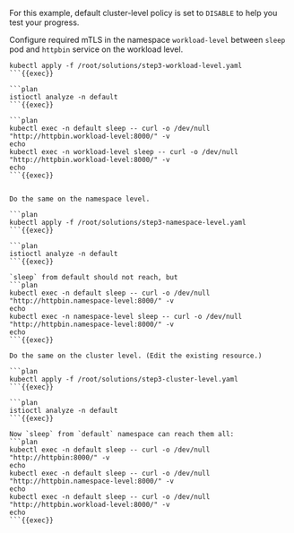 For this example, default cluster-level policy is set to `DISABLE` to help you test your progress.

Configure required mTLS in the namespace `workload-level` between `sleep` pod and `httpbin` service on the workload level.

```plan
kubectl apply -f /root/solutions/step3-workload-level.yaml
```{{exec}}

```plan
istioctl analyze -n default
```{{exec}}

```plan
kubectl exec -n default sleep -- curl -o /dev/null "http://httpbin.workload-level:8000/" -v
echo
kubectl exec -n workload-level sleep -- curl -o /dev/null "http://httpbin.workload-level:8000/" -v
echo
```{{exec}}


Do the same on the namespace level.

```plan
kubectl apply -f /root/solutions/step3-namespace-level.yaml
```{{exec}}

```plan
istioctl analyze -n default
```{{exec}}

`sleep` from default should not reach, but
```plan
kubectl exec -n default sleep -- curl -o /dev/null "http://httpbin.namespace-level:8000/" -v
echo
kubectl exec -n namespace-level sleep -- curl -o /dev/null "http://httpbin.namespace-level:8000/" -v
echo
```{{exec}}

Do the same on the cluster level. (Edit the existing resource.)

```plan
kubectl apply -f /root/solutions/step3-cluster-level.yaml
```{{exec}}

```plan
istioctl analyze -n default
```{{exec}}

Now `sleep` from `default` namespace can reach them all:
```plan
kubectl exec -n default sleep -- curl -o /dev/null "http://httpbin:8000/" -v
echo
kubectl exec -n default sleep -- curl -o /dev/null "http://httpbin.namespace-level:8000/" -v
echo
kubectl exec -n default sleep -- curl -o /dev/null "http://httpbin.workload-level:8000/" -v
echo
```{{exec}}